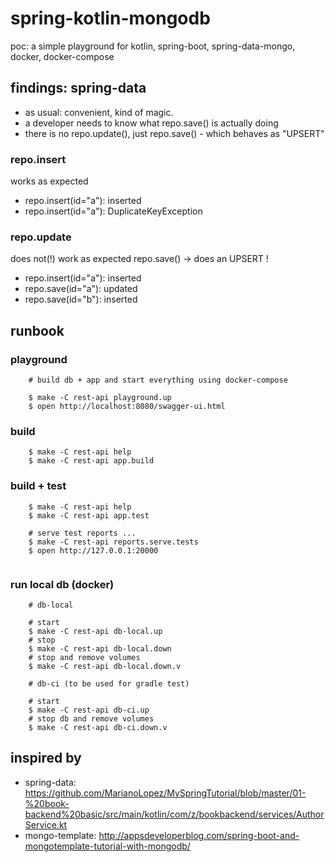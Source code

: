 # spring-kotlin-mongodb
poc: a simple playground for kotlin, spring-boot, spring-data-mongo, docker, docker-compose

## findings: spring-data

- as usual: convenient, kind of magic.
- a developer needs to know what repo.save() is actually doing
- there is no repo.update(), just repo.save() - which behaves as "UPSERT"

### repo.insert

works as expected

- repo.insert(id="a"): inserted
- repo.insert(id="a"): DuplicateKeyException

### repo.update

does not(!) work as expected
repo.save() -> does an UPSERT !

- repo.insert(id="a"): inserted
- repo.save(id="a"): updated
- repo.save(id="b"): inserted

## runbook

### playground

```
    # build db + app and start everything using docker-compose
       
    $ make -C rest-api playground.up
    $ open http://localhost:8080/swagger-ui.html
```


### build

```
    $ make -C rest-api help
    $ make -C rest-api app.build

```

### build + test

```
    $ make -C rest-api help
    $ make -C rest-api app.test
    
    # serve test reports ...
    $ make -C rest-api reports.serve.tests
    $ open http://127.0.0.1:20000
    

```

### run local db (docker)

```
    # db-local
    
    # start
    $ make -C rest-api db-local.up
    # stop
    $ make -C rest-api db-local.down
    # stop and remove volumes
    $ make -C rest-api db-local.down.v
            
    # db-ci (to be used for gradle test)
    
    # start
    $ make -C rest-api db-ci.up
    # stop db and remove volumes
    $ make -C rest-api db-ci.down.v

```


## inspired by

- spring-data: https://github.com/MarianoLopez/MySpringTutorial/blob/master/01-%20book-backend%20basic/src/main/kotlin/com/z/bookbackend/services/AuthorService.kt
- mongo-template: http://appsdeveloperblog.com/spring-boot-and-mongotemplate-tutorial-with-mongodb/




